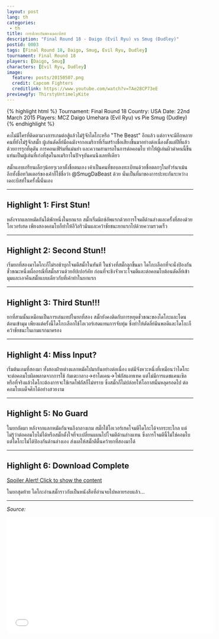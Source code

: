 ```yaml
---
layout: post
lang: th
categories:
 - th
title: การปะทะกันของเดอะบีสท์
description: "Final Round 18 - Daigo (Evil Ryu) vs Smug (Dudley)"
postid: 0003
tags: [Final Round 18, Daigo, Smug, Evil Ryu, Dudley]
tournament: Final Round 18
players: [Daigo, Smug]
characters: [Evil Ryu, Dudley]
image:
  feature: posts/20150507.png
  credit: Capcom Fighters
  creditlink: https://www.youtube.com/watch?v=TAe28CP73eE
previewgfy: ThirstyUntimelyKite
---
```


{% highlight html %}
Tournament: Final Round 18
Country: USA
Date: 22nd March 2015
Players: MCZ Daigo Umehara (Evil Ryu) vs Pie Smug (Dudley)
{% endhighlight %}

คงไม่มีใครที่ติดตามวงการเกมต่อสู้แล้วไม่รู้จักไดโกะหรือ "The Beast" อีกแล้ว แต่อาจจะมีอีกหลายคนที่ยังไม่รู้จักสมั๊ก ผู้เล่นดัดลี่ย์มือฉมังจากอเมริกาที่เริ่มสร้างชื่อเสียงขึ้นมาอย่างต่อเนื่องตั้งแต่ปีที่แล้ว 
ด้วยการรุกที่ดุดัน การคอนเฟิร์มที่แม่นยำ และความสามารถในการต่อคอมโบ ทำให้ผู้เล่นผิวดำคนนี้ขึ้นแท่นเป็นผู้เล่นที่เก่งที่สุดในอเมริกาในปัจจุบันคนนึงเลยทีเดียว

สมั๊กแอบเกรียนเล็กๆน้อยๆเวลาตั้งชื่อตนเอง เค้าเป็นคนที่ชอบลงทะเบียนด้วยชื่อตลกๆในทัวร์นาเม้น อีกทั้งชื่อทวิตเตอร์ของเค้าก็ใช้ชื่อว่า @SmugDaBeast ด้วย นั่นเป็นที่มาของการปะทะกันระหว่างเดอะบีสท์ในครั้งนี้นั่นเอง

---
<h2 id="heading-2">Highlight 1: First Stun!</h2>

หลังจากแลกหมัดกันได้พักหนึ่งในยกแรก สมั๊กเริ่มมิกซ์อัพแรกด้วยการโจมตีด้านล่างและครั้งที่สองด้วยโอเวอร์เฮด เพียงสองคอมโบก็ทำให้อีวิลริวมึนและคว้าชัยชนะยกแรกไปด้วยความรวดเร็ว

<figure class="entry-gfy">
	<div class="gfyitem" data-id="FixedDeliriousHarborseal" data-expand="true" />
</figure>

---
<h2 id="heading-2">Highlight 2: Second Stun!!</h2>

เริ่มยกที่สองมาไดโกะก็ไม่รอช้าบุกโจมตีสมั๊กในทันที ในช่วงที่สมั๊กลุกขึ้นมา ไดโกะเลือกที่จะนั่งป้องกันชั่วขณะหนึ่งเผื่อกรณีที่สมั๊กสวนด้วยอัปเปอร์คัท ก่อนที่จะชิงจัวหวะโจมตีและต่อคอมโบต้อนดัดลี่ย์เข้ามุมและเอาคืนสมั๊กแบบเดียวกับที่เค้าทำในยกแรก

<figure class="entry-gfy">
	<div class="gfyitem" data-id="RadiantTastyEastsiberianlaika" data-expand="true" />
</figure>

---
<h2 id="heading-2">Highlight 3: Third Stun!!!</h2>

ยกที่สามนั้นเหมือนเป็นการเล่นเทปในยกที่สอง สมั๊กยังคงติดกับการหยุดชั่วขณะของไดโกะและโดนต้อนเข้ามุม เพียงแต่ครั้งนี้ไดโกะเลือกใช้โอเวอร์เฮดแทนการจับทุ่ม ซี่งทำให้ดัดลี่ย์มึนพอดีและไดโกะก็คว้าชัยชนะในเกมแรกมาครอง

<figure class="entry-gfy">
	<div class="gfyitem" data-id="ColossalAmpleCaecilian" data-expand="true" />
</figure>

---
<h2 id="heading-2">Highlight 4: Miss Input?</h2>

เริ่มต้นเกมที่สองมา ทั้งสองฝ่ายต่างแลกหมัดไปมากันอย่างต่อเนื่อง แต่มีจังหวะหนึ่งที่เหมือนว่าไดโกะจะต่อคอมโบผิดพลาดจากการใช้ ก้มเตะกลาง→ฮาโดเคน→โฟกัสแอทเทค แต่ไม่มีการแดชแคนเซิล หรือที่จริงแล้วไดโกะต้องการจะใช้เรดโฟกัสก็ไม่ทราบ 
ซึ่งสมั๊กก็ไม่ปล่อยให้โอกาสนั้นหลุดรอดไป ต่อคอมโบเผด็จศึกได้อย่างสวยงาม

<figure class="entry-gfy">
	<div class="gfyitem" data-id="KeyMixedHoiho" data-expand="true" />
</figure>

---
<h2 id="heading-2">Highlight 5: No Guard</h2>

ในยกถัดมา หลังจากแลกหมัดกันจนถึงกลางเกม สมั๊กใช้โอเวอร์เฮดโจมตีไดโกะได้จากระยะไกล แต่ไม่รู้ว่าต่อคอมโบไม่ได้หรือสมั๊กตั้งใจที่จะเปลี่ยนแผนไปโจมตีด้านล่างแทน ซึ่งการโจมตีนี้ไม่ใช่คอมโบแต่ไดโกะไม่ได้ป้องกันด้านล่างเอง ส่งผลให้สมั๊กตีตื้นคว้ายกที่สองมาได้

<figure class="entry-gfy">
	<div class="gfyitem" data-id="ThirstyUntimelyKite" data-expand="true" />
</figure>

---
<h2 id="heading-2">Highlight 6: Download Complete</h2>

<p><a href="javascript:toggleDiv('20150507_highlight6');" class="spoiler-button">Spoiler Alert! Click to show the content</a></p>

<div id="20150507_highlight6" class="spoiler">

ในยกสุดท้าย ไดโกะอ่านสมั๊กราวกับเป็นหนังสือที่อ่านจบไปหลายรอบแล้ว...

<figure class="entry-gfy">
	<div class="gfyitem" data-id="LightGaseousAldabratortoise" data-expand="true" />
</figure>

</div>

---

*Source:*

<iframe width="560" height="315" src="//www.youtube.com/embed/TAe28CP73eE" frameborder="0"> </iframe>
